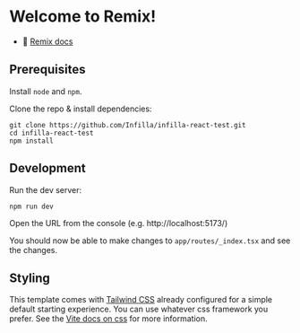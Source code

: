 # Welcome to Remix!

- 📖 [Remix docs](https://remix.run/docs)

## Prerequisites

Install `node` and `npm`.

Clone the repo & install dependencies:

```
git clone https://github.com/Infilla/infilla-react-test.git
cd infilla-react-test
npm install
```

## Development

Run the dev server:

```shellscript
npm run dev
```

Open the URL from the console (e.g. http://localhost:5173/)

You should now be able to make changes to `app/routes/_index.tsx` and see the changes.

## Styling

This template comes with [Tailwind CSS](https://tailwindcss.com/) already configured for a simple default starting experience. You can use whatever css framework you prefer. See the [Vite docs on css](https://vitejs.dev/guide/features.html#css) for more information.
